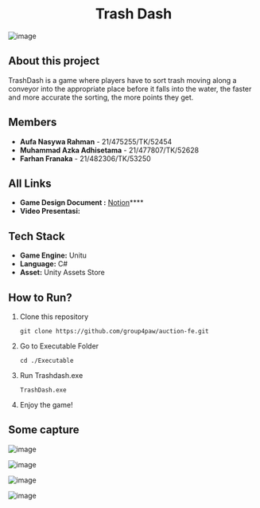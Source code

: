<h1 align="center" >
    Trash Dash
</h1>

![image](https://github.com/user-attachments/assets/44027ba8-db07-4b3b-8399-4c1081c7db53)

## About this project
TrashDash is a game where players have to sort trash moving along a conveyor into the appropriate place before it falls into the water, the faster and more accurate the sorting, the more points they get.

## Members
- **Aufa Nasywa Rahman** - 21/475255/TK/52454
- **Muhammad Azka Adhisetama** - 21/477807/TK/52628
- **Farhan Franaka** - 21/482306/TK/53250

## All Links
- **Game Design Document :** [Notion](https://farhan-franaka.notion.site/Game-Design-TrashDash-1294b72fccbe807a9a11c55393bc1f0e)****
- **Video Presentasi:**

## Tech Stack
- **Game Engine:** Unitu
- **Language:** C#
- **Asset:** Unity Assets Store
  
## How to Run?
1. Clone this repository
    ```````````
    git clone https://github.com/group4paw/auction-fe.git
    ```````````
2. Go to Executable Folder
    ```````````
    cd ./Executable
    ```````````
3. Run Trashdash.exe
    ```````````
    TrashDash.exe
    ```````````
4. Enjoy the game!

## Some capture

![image](https://github.com/user-attachments/assets/c48da06d-df35-457c-a466-7dfa6166b862)

![image](https://github.com/user-attachments/assets/e4d885a1-d2dd-4333-9612-cd5cedf0f149)

![image](https://github.com/user-attachments/assets/37e11622-fb3c-4d3f-9549-a81ea6d20900)

![image](https://github.com/user-attachments/assets/9247ea1b-9c8c-493b-9c46-331a0969a2df)



